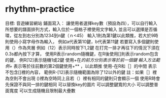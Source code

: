 # rhythm-practice  
目標:
音遊練習網站
鋪面寫入：
讓使用者選擇key數（預設為四），可以自行輸入所想要的譜面排列方式，輸入位於一個格子裡使用文字輸入
並且可以選擇是否循環，從左到右分別為1234到n鍵（ｎ<45）
輸入1則為第1鍵以此類推，若大於9時則使用小寫字母作為輸入，
例如a代表第10鍵，b代表第11鍵
若要寫入多個鍵則使用（）作為夾層
例如（12）表示同時按下1,2鍵
在打完一排才再往下的情況下須在0.3s都內按下才算，
使用R表示random隨機鍵，在R後使用[]則表示random包含的鍵，
例R[12]表示隨機1或2鍵
使用+在*的前方分別表示等於前一個鍵
輸入方法範例+*
表示等於往前數的第2個鍵使用+**
，以此類推
使用-在R和［］的中間
表示不包含[]裡的內容，
範例R-[12]表示隨機範圍為除了12以外的鍵
註：如果［］裡為空則不會出現
()裡為空時同上且若（）裡有相同的鍵則只會顯示一個
使用R時會先保證不與同一排的鍵相同
可以替換key的圖片
可以調整鍵寬的大小
可以調整普面寬度
可以生成隨機且限制最大疊數
